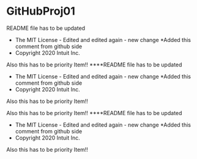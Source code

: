 # GitHubProj01
README file has to be updated
* The MIT License - Edited and edited again - new change
 *Added this comment from github side
 * Copyright 2020 Intuit Inc.

Also this has to be priority Item!!
****README file has to be updated
* The MIT License - Edited and edited again - new change
 *Added this comment from github side
 * Copyright 2020 Intuit Inc.

Also this has to be priority Item!!

Also this has to be priority Item!!
****README file has to be updated
* The MIT License - Edited and edited again - new change
 *Added this comment from github side
 * Copyright 2020 Intuit Inc.

Also this has to be priority Item!!
